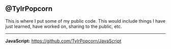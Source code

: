 @TylrPopcorn
-----
This is where I put some of my public code. This would include things I have just learned,
have worked on, sharing to the public, etc.

----
**JavaScript:**
  https://github.com/TylrPopcorn/JavaScript
